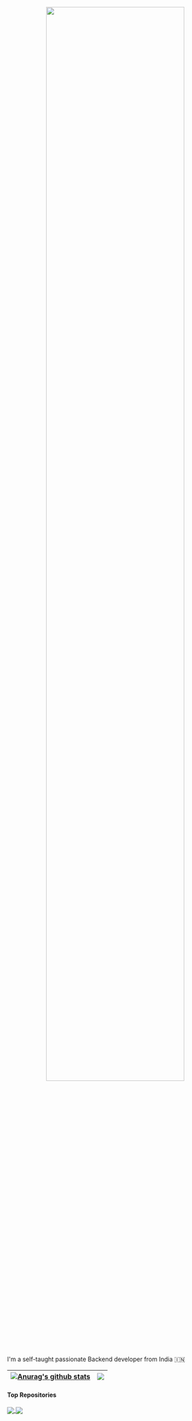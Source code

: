 




<p align="center"><a href="https://anuraghazra.github.io"><img width="80%" src="https://i.ibb.co/g4HqFjg/Colorful-Planets-Outer-Space-General-Twitch-Banner.png" /></a></p>


I'm a self-taught passionate Backend developer from India 🇮🇳
  


| <a href="https://github.com/anuraghazra/github-readme-stats"><img align="center" src="https://github-readme-stats.vercel.app/api?username=Ayush-projects&show_icons=true&include_all_commits=true&theme=buefy&hide_border=true" alt="Anurag's github stats" /></a> | <a href="https://github.com/Ayush-projects/github-readme-stats"><img align="center" src="https://github-readme-stats.vercel.app/api/top-langs/?username=Ayush-projects&layout=compact&theme=buefy&hide_border=true" /></a> |
| ------------- | ------------- |

#### Top Repositories


<a href="https://github.com/Ayush-projects/github-readme-stats">
  <img align="center" src="https://github-readme-stats.vercel.app/api/pin/?username=Ayush-projects&repo=github-readme-stats&theme=buefy" />
</a>
<a href="https://github.com/Ayush-projects/Ayush-projects.github.io">
  <img align="center" src="https://github-readme-stats.vercel.app/api/pin/?username=Ayush-projects&repo=Ayush-projects.github.io&theme=buefy" />
</a>

<br />
<br />





